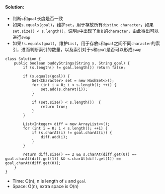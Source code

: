 #### Solution:
* 判断`s`和`goal`长度是否一致
* 如果`s.equals(goal)`，维护`set`，用于存放所有`distinc character`，如果`set.size() < s.length()`，说明`s`中出现了`重复`的`character`，由此得出可以进行`swap`
* 如果`!s.equals(goal)`，维护`List`，用于存放`s`和`goal`之间不同`character`的索引，进而判断索引的数量，以及索引对于`s`和`goal`是否可以形成`swap`
```
class Solution {
    public boolean buddyStrings(String s, String goal) {
        if (s.length() != goal.length()) return false;
    
        if (s.equals(goal)) {        
            Set<Character> set = new HashSet<>();
            for (int i = 0; i < s.length(); ++i) {
                set.add(s.charAt(i));
            }

            if (set.size() < s.length())  {
                return true;
            }
        }
        
        List<Integer> diff = new ArrayList<>();
        for (int i = 0; i < s.length(); ++i) {
            if (s.charAt(i) != goal.charAt(i)) {
                diff.add(i);
            }
        }
        
        return diff.size() == 2 && s.charAt(diff.get(0)) == goal.charAt(diff.get(1)) && s.charAt(diff.get(1)) == goal.charAt(diff.get(0));
    }
}
```
* Time: O(n), n is length of `s` and `goal`
* Space: O(n), extra space is O(n) 
